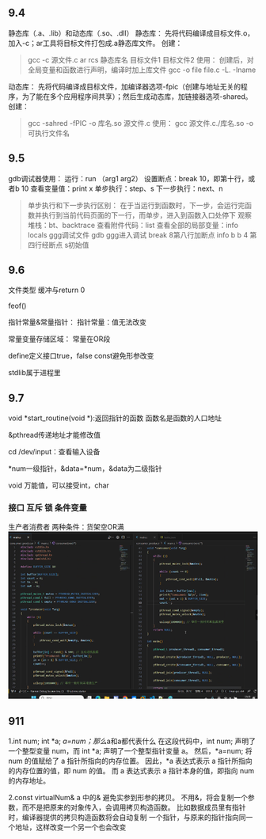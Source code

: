 ## 9.4
静态库（.a、.lib）和动态库（.so、.dll）
静态库：
先将代码编译成目标文件.o，加入-c；ar工具将目标文件打包成.a静态库文件。
创建：
> gcc -c 源文件.c
> ar rcs 静态库名 目标文件1 目标文件2
使用：
创建后，对全局变量和函数进行声明，编译时加上库文件
> gcc -o file file.c -L. -Iname

动态库：
先将代码编译成目标文件，加编译器选项-fpic（创建与地址无关的程序，为了能在多个应用程序间共享）；然后生成动态库，加链接器选项-shared。
创建：
> gcc -sahred -fPIC -o 库名.so 源文件.c
使用：
> gcc 源文件.c./库名.so -o 可执行文件名


## 9.5
gdb调试器使用：
运行：run （arg1 arg2）
设置断点：break 10，即第十行，或者b 10
查看变量值：print x
单步执行：step、s
下一步执行：next、n
> 单步执行和下一步执行区别：
> 在于当运行到函数时，下一步，会运行完函数并执行到当前代码页面的下一行，而单步，进入到函数入口处停下
观察堆栈：bt、backtrace
查看附件代码：list
查看全部的局部变量：info locals
ggg调试文件
gdb ggg进入调试
break 8第八行加断点
info b
b 4 第四行经断点
s初始值


## 9.6
文件类型
缓冲与return 0

feof()

指针常量&常量指针：
指针常量：值无法改变

常量变量存储区域：
常量在OR段


define定义接口true，false
const避免形参改变

stdlib属于进程里


## 9.7
void *start_routine(void *):返回指针的函数
函数名是函数的人口地址

&pthread传递地址才能修改值

cd /dev/input：查看输入设备

*num一级指针，&data=*num，&data为二级指针

void 万能值，可以接受int，char


### 接口 互斥 锁 条件变量
生产者消费者
两种条件：货架空OR满
![](${currentFileDir}/20230907153602.png)

## 911
1.int num; int *a; *a=num；那么*a和a都代表什么
在这段代码中，int num; 声明了一个整型变量 num，而 int *a; 声明了一个整型指针变量 a。
然后，*a=num; 将 num 的值赋给了 a 指针所指向的内存位置。
因此，*a 表达式表示 a 指针所指向的内存位置的值，即 num 的值。
而 a 表达式表示 a 指针本身的值，即指向 num 的内存地址。

2.const virtualNum& a 中的&
避免实参到形参的拷贝。
不用&，将会复制一个参数，而不是把原来的对象传入，会调用拷贝构造函数。
比如数据成员里有指针时，编译器提供的拷贝构造函数将会自动复制 一个指针，与原来的指针指向同一个地址，这样改变一个另一个也会改变